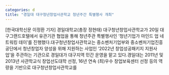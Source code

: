 ```yaml
---
categories: d
title: "경일대 대구청년창업사관학교 청년주간 특별행사 개최"
---
```

[한국대학신문 이정환 기자] 경일대학교(총장 정현태) 대구청년창업사관학교가 20일 대구그랜드호텔에서 유관기관 협업을 통해 청년주관 특별행사인 ‘청년기업가 마인드 업 네트워킹 데이’를 진행했다.대구청년창업사관학교는 중소벤처기업부와 중소벤처기업진흥공단에서 청년창업자 양성을 위해 지원하는 사업인 ‘2022년 창업성공패키지 지원사업’을 주관하는 기관으로 경일대가 대구지역 민간 운영을 맡고 있다.경일대는 2011년 및 2013년 사관학교식 창업선도대학 선정, 16년 연속 (최)우수 창업보육센터 선정 등의 역량을 기반으로 대구청년창업사관학교를
